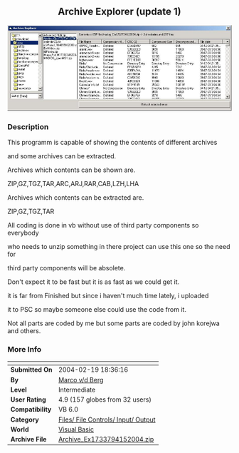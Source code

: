 ﻿<div align="center">

## Archive Explorer \(update 1\)

<img src="PIC200441571235856.jpg">
</div>

### Description

This programm is capable of showing the contents of different archives

and some archives can be extracted.

Archives which contents can be shown are.

ZIP,GZ,TGZ,TAR,ARC,ARJ,RAR,CAB,LZH,LHA

Archives which contents can be extracted are.

ZIP,GZ,TGZ,TAR

All coding is done in vb without use of third party components so everybody

who needs to unzip something in there project can use this one so the need for

third party components will be absolete.

Don't expect it to be fast but it is as fast as we could get it.

it is far from Finished but since i haven't much time lately, i uploaded

it to PSC so maybe someone else could use the code from it.

Not all parts are coded by me but some parts are coded by john korejwa and others.
 
### More Info
 


<span>             |<span>
---                |---
**Submitted On**   |2004-02-19 18:36:16
**By**             |[Marco v/d Berg](https://github.com/Planet-Source-Code/PSCIndex/blob/master/ByAuthor/marco-v-d-berg.md)
**Level**          |Intermediate
**User Rating**    |4.9 (157 globes from 32 users)
**Compatibility**  |VB 6\.0
**Category**       |[Files/ File Controls/ Input/ Output](https://github.com/Planet-Source-Code/PSCIndex/blob/master/ByCategory/files-file-controls-input-output__1-3.md)
**World**          |[Visual Basic](https://github.com/Planet-Source-Code/PSCIndex/blob/master/ByWorld/visual-basic.md)
**Archive File**   |[Archive\_Ex1733794152004\.zip](https://github.com/Planet-Source-Code/marco-v-d-berg-archive-explorer-update-1__1-53174/archive/master.zip)








